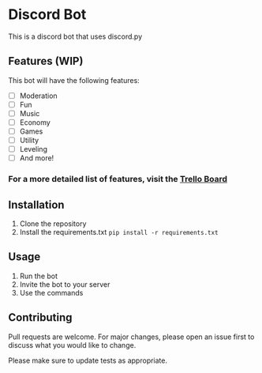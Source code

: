 <!-- help me write a readme, this project will be used for a discord bot that uses discord.py -->
# Discord Bot
This is a discord bot that uses discord.py

## Features (WIP)
This bot will have the following features:
- [ ] Moderation
- [ ] Fun
- [ ] Music
- [ ] Economy
- [ ] Games
- [ ] Utility
- [ ] Leveling
- [ ] And more!

### For a more detailed list of features, visit the [Trello Board](https://trello.com/b/EGApJcb1/features-board)

## Installation
1. Clone the repository
2. Install the requirements.txt `pip install -r requirements.txt`

## Usage
1. Run the bot
2. Invite the bot to your server
3. Use the commands

## Contributing
Pull requests are welcome. For major changes, please open an issue first to discuss what you would like to change.

Please make sure to update tests as appropriate.
